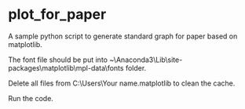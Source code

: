 # plot_for_paper
A sample python script to generate standard graph for paper based on matplotlib.

The font file should be put into ~\Anaconda3\Lib\site-packages\matplotlib\mpl-data\fonts folder.

Delete all files from C:\Users\Your name\.matplotlib to clean the cache.

Run the code.
